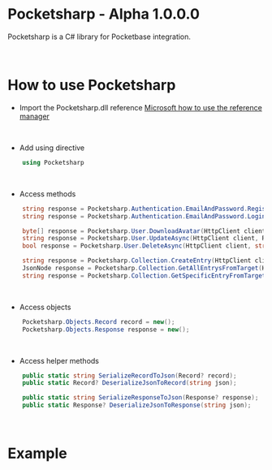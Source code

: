 # Pocketsharp - Alpha 1.0.0.0
Pocketsharp is a C# library for Pocketbase integration.

<br>

# How to use Pocketsharp

- Import the Pocketsharp.dll reference [Microsoft how to use the reference manager](https://learn.microsoft.com/en-us/visualstudio/ide/how-to-add-or-remove-references-by-using-the-reference-manager?view=vs-2022)

<br>

- Add using directive
```csharp
    using Pocketsharp
```

<br>

- Access methods
```csharp
    string response = Pocketsharp.Authentication.EmailAndPassword.RegisterAsync(HttpClient client, Record record, string password, string passwordConfirm);
    string response = Pocketsharp.Authentication.EmailAndPassword.LoginAsync(HttpClient client, string email, string password);

    byte[] response = Pocketsharp.User.DownloadAvatar(HttpClient client, Response authResponse);
    string response = Pocketsharp.User.UpdateAsync(HttpClient client, Response authResponse, string? oldPassword = null, string? newPassword = null, string? passwordConfirm = null);
    bool response = Pocketsharp.User.DeleteAsync(HttpClient client, string recordId, string token);

    string response = Pocketsharp.Collection.CreateEntry(HttpClient client, string authToken, string targetCollection, object userObject);
    JsonNode response = Pocketsharp.Collection.GetAllEntrysFromTarget(HttpClient client, string authToken, string targetCollection);
    string response = Pocketsharp.Collection.GetSpecificEntryFromTarget(HttpClient client, string authToken, string targetCollection, string entryId);
```

<br>

- Access objects
```csharp
    Pocketsharp.Objects.Record record = new();
    Pocketsharp.Objects.Response response = new();
```

<br>

- Access helper methods
```csharp
    public static string SerializeRecordToJson(Record? record);
    public static Record? DeserializeJsonToRecord(string json);

    public static string SerializeResponseToJson(Response? response);
    public static Response? DeserializeJsonToResponse(string json);
```

<br>

# Example
